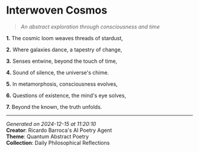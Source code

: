 # Interwoven Cosmos

> *An abstract exploration through consciousness and time*

**1.** The cosmic loom weaves threads of stardust,


**2.** Where galaxies dance, a tapestry of change,


**3.** Senses entwine, beyond the touch of time,


**4.** Sound of silence, the universe's chime.


**5.** In metamorphosis, consciousness evolves,


**6.** Questions of existence, the mind's eye solves,


**7.** Beyond the known, the truth unfolds.



---

*Generated on 2024-12-15 at 11:20:10*  
**Creator**: Ricardo Barroca's AI Poetry Agent  
**Theme**: Quantum Abstract Poetry  
**Collection**: Daily Philosophical Reflections

